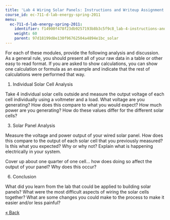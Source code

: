 ```yaml
---
title: 'Lab 4 Wiring Solar Panels: Instructions and Writeup Assignment'
course_id: ec-711-d-lab-energy-spring-2011
menu:
  ec-711-d-lab-energy-spring-2011:
    identifier: f14900f478f23db9257193b8b3c5f9c8_lab-4-instructions-and-writeup
    weight: 60
    parent: 97d18199d8e130f96762504a4894e1bc_solar
---
```

For each of these modules, provide the following analysis and discussion. As a general rule, you should present all of your raw data in a table or other easy to read format. If you are asked to show calculations, you can show one calculation or formula as an example and indicate that the rest of calculations were performed that way.

1.  Individual Solar Cell Analysis

Take 4 individual solar cells outside and measure the output voltage of each cell individually using a voltmeter and a load. What voltage are you generating? How does this compare to what you would expect? How much power are you generating? How do these values differ for the different solar cells?

3.  Solar Panel Analysis

Measure the voltage and power output of your wired solar panel. How does this compare to the output of each solar cell that you previously measured? Is this what you expected? Why or why not? Explain what is happening electrically in your system.

Cover up about one quarter of one cell… how does doing so affect the output of your panel? Why does this occur?

6.  Conclusion

What did you learn from the lab that could be applied to building solar panels? What were the most difficult aspects of wiring the solar cells together? What are some changes you could make to the process to make it easier and/or less painful?

[« Back](./resolveuid/97a34ce75fb2a23054a4c6c113127714)